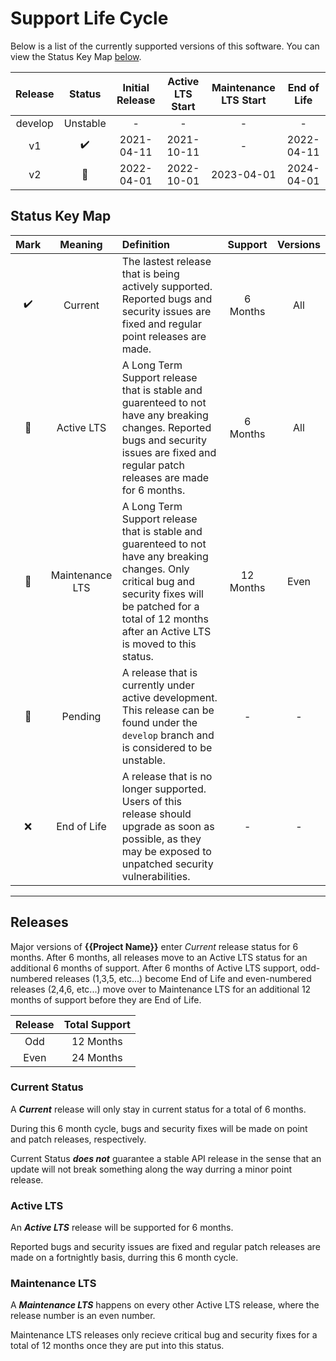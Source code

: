 # Support Life Cycle

Below is a list of the currently supported versions of this software. You can view the Status Key Map [below](#status-key-map).

| Release |       Status       | Initial Release | Active LTS Start | Maintenance LTS Start | End of Life |
| :-----: | :----------------: | :-------------: | :--------------: | :-------------------: | :---------: |
| develop |      Unstable      |        -        |        -         |           -           |      -      |
|   v1    | :heavy_check_mark: |   2021-04-11    |    2021-10-11    |           -           | 2022-04-11  |
|   v2    |   :construction:   |   2022-04-01    |    2022-10-01    |      2023-04-01       | 2024-04-01  |

## Status Key Map

|        Mark        |     Meaning     | Definition                                                                                                                                                                                                             |  Support  | Versions |
| :----------------: | :-------------: | :--------------------------------------------------------------------------------------------------------------------------------------------------------------------------------------------------------------------- | :-------: | :------: |
| :heavy_check_mark: |     Current     | The lastest release that is being actively supported. Reported bugs and security issues are fixed and regular point releases are made.                                                                                 | 6 Months  |   All    |
|   :purple_heart:   |   Active LTS    | A Long Term Support release that is stable and guarenteed to not have any breaking changes. Reported bugs and security issues are fixed and regular patch releases are made for 6 months.                              | 6 Months  |   All    |
|      :wrench:      | Maintenance LTS | A Long Term Support release that is stable and guarenteed to not have any breaking changes. Only critical bug and security fixes will be patched for a total of 12 months after an Active LTS is moved to this status. | 12 Months |   Even   |
|   :construction:   |     Pending     | A release that is currently under active development. This release can be found under the `develop` branch and is considered to be unstable.                                                                           |     -     |    -     |
|        :x:         |   End of Life   | A release that is no longer supported. Users of this release should upgrade as soon as possible, as they may be exposed to unpatched security vulnerabilities.                                                         |     -     |    -     |

---

## Releases

Major versions of **{{Project Name}}** enter _Current_ release status for 6 months. After 6 months, all releases move to an Active LTS status for an additional 6 months of support. After 6 months of Active LTS support, odd-numbered releases (1,3,5, etc...) become End of Life and even-numbered releases (2,4,6, etc...) move over to Maintenance LTS for an additional 12 months of support before they are End of Life.

| Release | Total Support |
| :-----: | :-----------: |
|   Odd   |   12 Months   |
|  Even   |   24 Months   |

### Current Status

A **_Current_** release will only stay in current status for a total of 6 months.

During this 6 month cycle, bugs and security fixes will be made on point and patch releases, respectively.

Current Status **_does not_** guarantee a stable API release in the sense that an update will not break something along the way durring a minor point release.

### Active LTS

An **_Active LTS_** release will be supported for 6 months.

Reported bugs and security issues are fixed and regular patch releases are made on a fortnightly basis, durring this 6 month cycle.

### Maintenance LTS

A **_Maintenance LTS_** happens on every other Active LTS release, where the release number is an even number.

Maintenance LTS releases only recieve critical bug and security fixes for a total of 12 months once they are put into this status.
